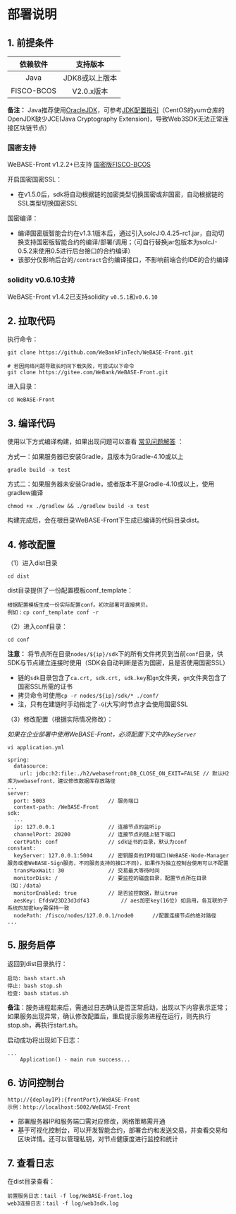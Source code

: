 # 部署说明

## 1. 前提条件

| 依赖软件 | 支持版本 |
| :-: | :-: |
| Java | JDK8或以上版本 |
| FISCO-BCOS | V2.0.x版本 |

**备注：** Java推荐使用[OracleJDK](https://www.oracle.com/technetwork/java/javase/downloads/index.html)，可参考[JDK配置指引](./appendix.html#jdk)（CentOS的yum仓库的OpenJDK缺少JCE(Java Cryptography Extension)，导致Web3SDK无法正常连接区块链节点）

### 国密支持

WeBASE-Front v1.2.2+已支持 [国密版FISCO-BCOS](https://fisco-bcos-documentation.readthedocs.io/zh_CN/latest/docs/manual/guomi_crypto.html)

开启国密国密SSL：
- 在v1.5.0后，sdk将自动根据链的加密类型切换国密或非国密，自动根据链的SSL类型切换国密SSL

国密编译：
- 编译国密版智能合约在v1.3.1版本后，通过引入solcJ:0.4.25-rc1.jar，自动切换支持国密版智能合约的编译/部署/调用；（可自行替换jar包版本为solcJ-0.5.2来使用0.5进行后台接口的合约编译）
- 该部分仅影响后台的`/contract`合约编译接口，不影响前端合约IDE的合约编译


<span id="solc6"></span>
### solidity v0.6.10支持

WeBASE-Front v1.4.2已支持solidity `v0.5.1`和`v0.6.10`

## 2. 拉取代码
执行命令：
```shell
git clone https://github.com/WeBankFinTech/WeBASE-Front.git

# 若因网络问题导致长时间下载失败，可尝试以下命令
git clone https://gitee.com/WeBank/WeBASE-Front.git
```

进入目录：

```
cd WeBASE-Front
```

## 3. 编译代码

使用以下方式编译构建，如果出现问题可以查看 [常见问题解答](./appendix.html#id6) ：

方式一：如果服务器已安装Gradle，且版本为Gradle-4.10或以上

```shell
gradle build -x test
```

方式二：如果服务器未安装Gradle，或者版本不是Gradle-4.10或以上，使用gradlew编译

```shell
chmod +x ./gradlew && ./gradlew build -x test
```

构建完成后，会在根目录WeBASE-Front下生成已编译的代码目录dist。

## 4. 修改配置

（1）进入dist目录

```
cd dist
```

dist目录提供了一份配置模板conf_template：

```
根据配置模板生成一份实际配置conf。初次部署可直接拷贝。
例如：cp conf_template conf -r
```

（2）进入conf目录：

```shell
cd conf
```

**注意：** 将节点所在目录`nodes/${ip}/sdk`下的所有文件拷贝到当前`conf`目录，供SDK与节点建立连接时使用（SDK会自动判断是否为国密，且是否使用国密SSL）
- 链的`sdk`目录包含了`ca.crt, sdk.crt, sdk.key`和`gm`文件夹，`gm`文件夹包含了国密SSL所需的证书
- 拷贝命令可使用`cp -r nodes/${ip}/sdk/* ./conf/`
- 注，只有在建链时手动指定了`-G`(大写)时节点才会使用国密SSL

（3）修改配置（根据实际情况修改）：

*如果在企业部署中使用WeBASE-Front，必须配置下文中的`keyServer`*

```
vi application.yml
```

``` 
spring:
  datasource:
    url: jdbc:h2:file:./h2/webasefront;DB_CLOSE_ON_EXIT=FALSE // 默认H2库为webasefront，建议修改数据库存放路径
...
server: 
  port: 5003                    // 服务端口
  context-path: /WeBASE-Front
sdk: 
  ...
  ip: 127.0.0.1                 // 连接节点的监听ip
  channelPort: 20200            // 连接节点的链上链下端口
  certPath: conf                // sdk证书的目录，默认为conf
constant: 
  keyServer: 127.0.0.1:5004     // 密钥服务的IP和端口(WeBASE-Node-Manager服务或者WeBASE-Sign服务，不同服务支持的接口不同)，如果作为独立控制台使用可以不配置
  transMaxWait: 30              // 交易最大等待时间
  monitorDisk: /                // 要监控的磁盘目录，配置节点所在目录（如：/data）
  monitorEnabled: true          // 是否监控数据，默认true
  aesKey: EfdsW23D23d3df43          // aes加密key(16位) 如启用，各互联的子系统的加密key需保持一致
  nodePath: /fisco/nodes/127.0.0.1/node0      //配置连接节点的绝对路径
...
```

## 5. 服务启停

返回到dist目录执行：
```shell
启动: bash start.sh
停止: bash stop.sh
检查: bash status.sh
```
**备注**：服务进程起来后，需通过日志确认是否正常启动，出现以下内容表示正常；如果服务出现异常，确认修改配置后，重启提示服务进程在运行，则先执行stop.sh，再执行start.sh。

启动成功将出现如下日志：
```
...
	Application() - main run success...
```

## 6. 访问控制台

```
http://{deployIP}:{frontPort}/WeBASE-Front
示例：http://localhost:5002/WeBASE-Front
```

- 部署服务器IP和服务端口需对应修改，网络策略需开通
- 基于可视化控制台，可以开发智能合约，部署合约和发送交易，并查看交易和区块详情。还可以管理私钥，对节点健康度进行监控和统计

## 7. 查看日志

在dist目录查看：

```
前置服务日志：tail -f log/WeBASE-Front.log
web3连接日志：tail -f log/web3sdk.log
```
